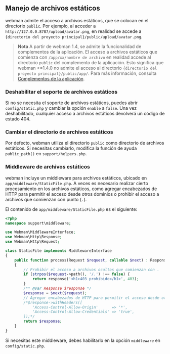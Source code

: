 ## Manejo de archivos estáticos

webman admite el acceso a archivos estáticos, que se colocan en el directorio `public`. Por ejemplo, al acceder a `http://127.0.0.8787/upload/avatar.png`, en realidad se accede a `{directorio del proyecto principal}/public/upload/avatar.png`.

> **Nota**
> A partir de webman 1.4, se admite la funcionalidad de complementos de la aplicación. El acceso a archivos estáticos que comienza con `/app/xx/nombre de archivo` en realidad accede al directorio `public` del complemento de la aplicación. Esto significa que webman >=1.4.0 no admite el acceso al directorio `{directorio del proyecto principal}/public/app/`.
> Para más información, consulta [Complementos de la aplicación](./plugin/app.md).

### Deshabilitar el soporte de archivos estáticos
Si no se necesita el soporte de archivos estáticos, puedes abrir `config/static.php` y cambiar la opción `enable` a `false`. Una vez deshabilitado, cualquier acceso a archivos estáticos devolverá un código de estado 404.

### Cambiar el directorio de archivos estáticos
Por defecto, webman utiliza el directorio `public` como directorio de archivos estáticos. Si necesitas cambiarlo, modifica la función de ayuda `public_path()` en `support/helpers.php`.

### Middleware de archivos estáticos
webman incluye un middleware para archivos estáticos, ubicado en `app/middleware/StaticFile.php`.
A veces es necesario realizar cierto procesamiento en los archivos estáticos, como agregar encabezados de HTTP para permitir el acceso desde otros dominios o prohibir el acceso a archivos que comienzan con punto (`.`).

El contenido de `app/middleware/StaticFile.php` es el siguiente:
```php
<?php
namespace support\middleware;

use Webman\MiddlewareInterface;
use Webman\Http\Response;
use Webman\Http\Request;

class StaticFile implements MiddlewareInterface
{
    public function process(Request $request, callable $next) : Response
    {
        // Prohibir el acceso a archivos ocultos que comienzan con .
        if (strpos($request->path(), '/.') !== false) {
            return response('<h1>403 prohibido</h1>', 403);
        }
        /** @var Response $response */
        $response = $next($request);
        // Agregar encabezados de HTTP para permitir el acceso desde otros dominios
        /*$response->withHeaders([
            'Access-Control-Allow-Origin'      => '*',
            'Access-Control-Allow-Credentials' => 'true',
        ]);*/
        return $response;
    }
}
```
Si necesitas este middleware, debes habilitarlo en la opción `middleware` en `config/static.php`.
